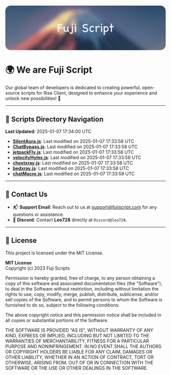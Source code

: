 ![Banner](.github/b.webp)

# 🌍 **We are Fuji Script**

Our global team of developers is dedicated to creating powerful, open-source scripts for Rise Client, designed to enhance your experience and unlock new possibilities! 🌟

---
<!-- SCRIPTS_NAVIGATION_START -->
## 📂 **Scripts Directory Navigation**

**Last Updated**: 2025-01-07 17:34:00 UTC

- **[SilentAura.js](scripts/SilentAura.js)**: Last modified on 2025-01-07 17:33:58 UTC
- **[ChatBypass.js](scripts/ChatBypass.js)**: Last modified on 2025-01-07 17:33:58 UTC
- **[jetpackFly.js](scripts/jetpackFly.js)**: Last modified on 2025-01-07 17:33:58 UTC
- **[velocityHylex.js](scripts/velocityHylex.js)**: Last modified on 2025-01-07 17:33:58 UTC
- **[chestxray.js](scripts/chestxray.js)**: Last modified on 2025-01-07 17:33:58 UTC
- **[bedxray.js](scripts/bedxray.js)**: Last modified on 2025-01-07 17:33:58 UTC
- **[chatMacro.js](scripts/chatMacro.js)**: Last modified on 2025-01-07 17:33:58 UTC

<!-- SCRIPTS_NAVIGATION_END -->

---

## 💬 **Contact Us**  
- 📬 **Support Email**: Reach out to us at [support@fujiscript.com](mailto:support@fujiscript.com) for any questions or assistance.  
- 💬 **Discord**: Contact **Leo728** directly at `Discord@leo728`.

---

## 📜 **License**

This project is licensed under the MIT License.  

**MIT License**  
Copyright (c) 2023 Fuji Scripts  

Permission is hereby granted, free of charge, to any person obtaining a copy of this software and associated documentation files (the "Software"), to deal in the Software without restriction, including without limitation the rights to use, copy, modify, merge, publish, distribute, sublicense, and/or sell copies of the Software, and to permit persons to whom the Software is furnished to do so, subject to the following conditions:  

The above copyright notice and this permission notice shall be included in all copies or substantial portions of the Software.  

THE SOFTWARE IS PROVIDED "AS IS", WITHOUT WARRANTY OF ANY KIND, EXPRESS OR IMPLIED, INCLUDING BUT NOT LIMITED TO THE WARRANTIES OF MERCHANTABILITY, FITNESS FOR A PARTICULAR PURPOSE AND NONINFRINGEMENT. IN NO EVENT SHALL THE AUTHORS OR COPYRIGHT HOLDERS BE LIABLE FOR ANY CLAIM, DAMAGES OR OTHER LIABILITY, WHETHER IN AN ACTION OF CONTRACT, TORT OR OTHERWISE, ARISING FROM, OUT OF OR IN CONNECTION WITH THE SOFTWARE OR THE USE OR OTHER DEALINGS IN THE SOFTWARE.  
